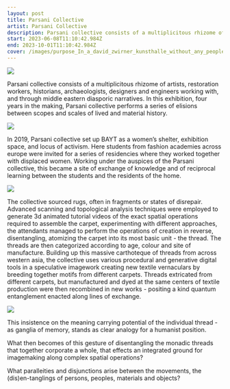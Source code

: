 ```yaml
---
layout: post
title: Parsani Collective
artist: Parsani Collective
description: Parsani collective consists of a multiplicitous rhizome of artists, restoration workers, historians, archaeologists, designers and engineers working with, and through middle eastern diasporic narratives. 
start: 2023-06-08T11:10:42.984Z
end: 2023-10-01T11:10:42.984Z
cover: /images/purpose_In_a_david_zwirner_kunsthalle_without_any_people_in_it_3c46ae5d-874d-4a5a-a5b0-ee6daa3c33d8-transformed.jpg
---
```

![](/images/purpose_In_a_david_zwirner_kunsthalle_without_any_people_in_it_3c46ae5d-874d-4a5a-a5b0-ee6daa3c33d8-transformed.jpg)

Parsani collective consists of a multiplicitous rhizome of artists, restoration workers, historians, archaeologists, designers and engineers working with, and through middle eastern diasporic narratives. In this exhibition, four years in the making, Parsani collective performs a series of elisions between scopes and scales of lived and material history.

![](/images/purpose___None_2be52bc7-d2c1-4764-9d43-8e64a69af0df.png)

In 2019, Parsani collective set up BAYT as a women’s shelter, exhibition space, and locus of activism. Here students from fashion academies across europe were invited for a series of residencies where they worked together with displaced women. Working under the auspices of the Parsani collective, this became a site of exchange of knowledge and of reciprocal learning between the students and the residents of the home. 

![](/images/purpose_In_a_david_zwirner_kunsthalle_without_any_people_in_it_c1fe2a15-8ba9-4c4f-9186-b40da4c307d6.png)

The collective sourced rugs, often in fragments or states of disrepair.  Advanced scanning and topological analysis techniques were employed to generate 3d animated tutorial videos of the exact spatial operations required to assemble the carpet, experimenting with different approaches, the attendants managed to perform the operations of creation in reverse, disentangling, atomizing the carpet into its most basic unit - the thread. The threads are then categorized according to age, colour and site of manufacture. Building up this massive carthoteque of threads from across western asia, the collective uses various procedural and generative digital tools in a speculative imagework creating new textile vernaculars by breeding together motifs from different carpets. Threads extricated from different carpets, but manufactured and dyed at the same centers of textile production were then recombined in new works - positing a kind quantum entanglement enacted along lines of exchange. 

![](/images/purpose_persian_carpet_fragment_torn_tattered_on_floor_In_a_whi_5eed9dd0-802b-4c9b-8a55-bab924d646f0.png)

This insistence on the meaning carrying potential of the individual thread - as ganglia of memory, stands as clear analogy for a humanist position. 

What then becomes of this gesture of disentangling the monadic threads that together corporate a whole, that effects an integrated ground for imagemaking along complex spatial operations? 

What paralleities and disjunctions arise between the movements, the (dis)en-tanglings of persons, peoples, materials and objects?




